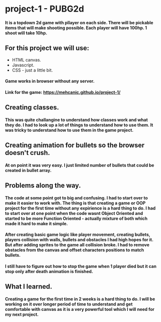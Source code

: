 # project-1 - PUBG2d

#### It is a topdown 2d game with pllayer on each side. There will be pickable items that will make shooting possible. Each player will have 100hp. 1 shoot will take 10hp.

## For this project we will use:

- HTML canvas.
- Javascript.
- CSS - just a little bit.

#### Game works in browser without any server.

#### Link for the game: https://mehcanic.github.io/project-1/

## Creating classes.

#### This was quite challangine to understand how classes work and what they do. I had to look up a lot of things to understand how to use them. It was tricky to understand how to use them in the game project.

## Creating animation for bullets so the browser doesn't crush.

#### At on point it was very easy. I just limited number of bullets that could be created in bullet array.

## Problems along the way.

#### The code at some point got to big and confusing. I had to start over to make it easier to work with. The thing is that creating a game or OOP project for the first time without any expirience is a hard thing to do. I had to start over at one point when the code wasnt Object Oriented and started to be more Function Oriented - actually mixture of both which made it hard to make it simple.

#### After creating basic game logic like player movement, creating bullets, players collision with walls, bullets and obstacles I had high hopes for it. But after adding sprites to the game all collision broke. I had to remove obstacles from the canvas and offset characters positions to match bullets.

#### I still have to figure out how to stop the game when 1 player died but it can stop only after death animation is finished.

## What I learned.

#### Creating a game for the first time in 2 weeks is a hard thing to do. I will be working on it over longer period of time to understand and get comfortable with canvas as it is a very powerful tool which I will need for my next project.
